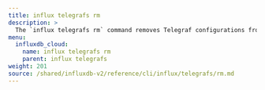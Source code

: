 ```yaml
---
title: influx telegrafs rm
description: >
  The `influx telegrafs rm` command removes Telegraf configurations from InfluxDB.
menu:
  influxdb_cloud:
    name: influx telegrafs rm
    parent: influx telegrafs
weight: 201
source: /shared/influxdb-v2/reference/cli/influx/telegrafs/rm.md
---
```


<!-- The content of this file is at 
// SOURCE content/shared/influxdb-v2/reference/cli/influx/telegrafs/rm.md-->
